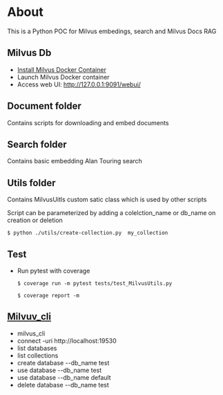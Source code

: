 # About
This is a Python POC for Milvus embedings, search and Milvus Docs RAG

## Milvus Db

- [Install Milvus Docker Container](https://milvus.io/docs/install_standalone-docker.md)
- Launch Milvus Docker container 
- Access web UI: http://127.0.0.1:9091/webui/

## Document folder
Contains scripts for downloading and embed documents

## Search folder
Contains basic embedding Alan Touring search 

## Utils folder
Contains MilvusUitls custom satic class which is used by other scripts

Script can be parameterized by adding a colelction_name or db_name on creation or deletion
 
```$ python ./utils/create-collection.py  my_collection```

## Test
- Run pytest with coverage

    ``` $ coverage run -m pytest tests/test_MilvusUtils.py ```

    ``` $ coverage report -m ```

## [Milvuv_cli](https://milvus.io/docs/cli_commands.md)
- milvus_cli 
- connect -uri http://localhost:19530
- list databases
- list collections
- create database --db_name test
- use database --db_name test
- use database --db_name default
- delete database --db_name test
